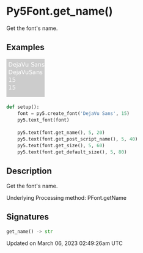 # Py5Font.get_name()

Get the font's name.

## Examples

<div class="example-table">

<div class="example-row"><div class="example-cell-image">

![example picture for get_name()](/images/reference/Py5Font_get_name_0.png)

</div><div class="example-cell-code">

```python
def setup():
    font = py5.create_font('DejaVu Sans', 15)
    py5.text_font(font)

    py5.text(font.get_name(), 5, 20)
    py5.text(font.get_post_script_name(), 5, 40)
    py5.text(font.get_size(), 5, 60)
    py5.text(font.get_default_size(), 5, 80)
```

</div></div>

</div>

## Description

Get the font's name.

Underlying Processing method: PFont.getName

## Signatures

```python
get_name() -> str
```

Updated on March 06, 2023 02:49:26am UTC
